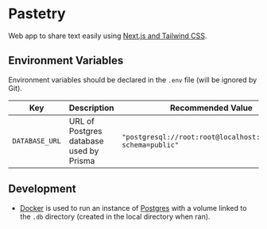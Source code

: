 # Pastetry

Web app to share text easily using [Next.js and Tailwind CSS](https://tailwindcss.com/docs/guides/nextjs).

## Environment Variables

Environment variables should be declared in the `.env` file (will be ignored by Git).

| Key            | Description                             | Recommended Value                                            |
| -------------- | --------------------------------------- | ------------------------------------------------------------ |
| `DATABASE_URL` | URL of Postgres database used by Prisma | `"postgresql://root:root@localhost:5432/mydb?schema=public"` |

## Development

- [Docker](https://www.docker.com/) is used to run an instance of [Postgres](https://hub.docker.com/_/postgres) with a volume linked to the `.db` directory (created in the local directory when ran).
